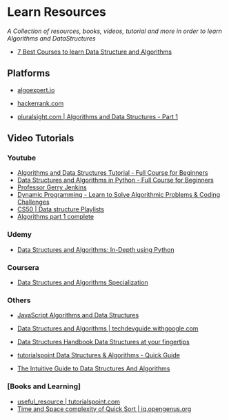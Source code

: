 Learn Resources 
===============

_A Collection of resources, books, videos, tutorial and more in order to learn Algorithms and DataStructures_


* [7 Best Courses to learn Data Structure and Algorithms](https://medium.com/javarevisited/7-best-courses-to-learn-data-structure-and-algorithms-d5379ae2588)

Platforms
---------

* [algoexpert.io](https://www.algoexpert.io)
* [hackerrank.com](https://www.hackerrank.com/)


* [pluralsight.com | Algorithms and Data Structures - Part 1](https://www.pluralsight.com/courses/algorithms-data-structures-part-one)

Video Tutorials
----------------

### Youtube

* [Algorithms and Data Structures Tutorial - Full Course for Beginners](https://www.youtube.com/watch?v=8hly31xKli0)
* [Data Structures and Algorithms in Python - Full Course for Beginners](https://www.youtube.com/watch?v=pkYVOmU3MgA)
* [Professor Gerry Jenkins](https://www.youtube.com/c/GerryJenkins/playlists)
* [Dynamic Programming - Learn to Solve Algorithmic Problems & Coding Challenges](https://www.youtube.com/watch?v=oBt53YbR9Kk)
* [CS50 | Data structure Playlists](https://www.youtube.com/c/cs50/search?query=structure)
* [Algorithms part 1 complete](https://www.youtube.com/watch?v=9diDWV-fOnE&t=1374s)


### Udemy 

* [Data Structures and Algorithms: In-Depth using Python](https://www.udemy.com/course/learning-data-structures-algorithms-in-python-from-scratch/?ranMID=39197&ranEAID=JVFxdTr9V80&ranSiteID=JVFxdTr9V80-21dLyudtMRj8mXo5W6422g&LSNPUBID=JVFxdTr9V80&utm_source=aff-campaign&utm_medium=udemyads)

### Coursera 

* [Data Structures and Algorithms Specialization](https://www.coursera.org/specializations/data-structures-algorithms)



### Others

* [JavaScript Algorithms and Data Structures](https://www.freecodecamp.org/learn/javascript-algorithms-and-data-structures/)
* [Data Structures and Algorithms | techdevguide.withgoogle.com](https://techdevguide.withgoogle.com/paths/data-structures-and-algorithms/)

* [Data Structures Handbook Data Structures at your fingertips](https://www.thedshandbook.com/)
* [tutorialspoint Data Structures & Algorithms - Quick Guide](https://www.tutorialspoint.com/data_structures_algorithms/dsa_quick_guide.htm)
* [The Intuitive Guide to Data Structures And Algorithms](https://www.interviewcake.com/data-structures-and-algorithms-guide)

### [Books and Learning]

- [useful_resource  | tutorialspoint.com](https://www.tutorialspoint.com/parallel_algorithm/parallel_algorithm_useful_resources.htm)
- [Time and Space complexity of Quick Sort | iq.opengenus.org](https://iq.opengenus.org/time-and-space-complexity-of-quick-sort/)